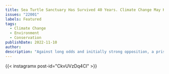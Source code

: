 ```yaml
---
title: Sea Turtle Sanctuary Has Survived 40 Years. Climate Change May Kill It
issues: "22001"
labels: Featured
tags:
  - Climate Change
  - Environment
  - Conservation
publishDate: 2022-11-10
author: 
description: "Against long odds and initially strong opposition, a pristine marine preserve in the Philippines has thrived for decades under the care of local fishermen. Their achievement is remarkable. But it is being outpaced by climate change."
---
```



{{< instagramx post-id="CkvUVzDq4Cl" >}}